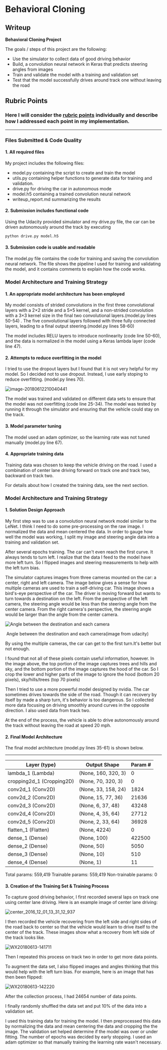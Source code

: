 # **Behavioral Cloning** 

## Writeup

**Behavioral Cloning Project**

The goals / steps of this project are the following:
* Use the simulator to collect data of good driving behavior
* Build, a convolution neural network in Keras that predicts steering angles from images
* Train and validate the model with a training and validation set
* Test that the model successfully drives around track one without leaving the road

## Rubric Points
### Here I will consider the [rubric points](https://review.udacity.com/#!/rubrics/432/view) individually and describe how I addressed each point in my implementation.

---
### Files Submitted & Code Quality

#### 1. All required files 

My project includes the following files:
* model.py containing the script to create and train the model
* utils.py containing helper functions to generate data for training and validation.
* drive.py for driving the car in autonomous mode
* model.h5 containing a trained convolution neural network 
* writeup_report.md summarizing the results

#### 2. Submission includes functional code
Using the Udacity provided simulator and my drive.py file, the car can be driven autonomously around the track by executing 
```sh
python drive.py model.h5
```

#### 3. Submission code is usable and readable

The model.py file contains the code for training and saving the convolution neural network. The file shows the pipeline I used for training and validating the model, and it contains comments to explain how the code works.

### Model Architecture and Training Strategy

#### 1. An appropriate model architecture has been employed

My model consists of  strided convolutions in the first three convolutional layers with a 2×2 stride and a 5×5 kernel, and a non-strided convolution with a 3×3 kernel size in the final two convolutional layers.(model.py lines 50-54) . The five convolutional layers followed with three fully connected layers, leading to a final output steering.(model.py lines 58-60)

The model includes RELU layers to introduce nonlinearity (code line 50-60), and the data is normalized in the model using a Keras lambda layer (code line 47). 

#### 2. Attempts to reduce overfitting in the model

I tried to use the dropout layers but I found that it is not very helpful for my model. So I decided not to use dropout. Instead, I use early stoping to reduce overfitting. (model.py lines 70). 

![image-20180612210040441](https://ws2.sinaimg.cn/large/006tKfTcly1fs8p1be5t7j30fi0arwfh.jpg)

The model was trained and validated on different data sets to ensure that the model was not overfitting (code line 25-34). The model was tested by running it through the simulator and ensuring that the vehicle could stay on the track.

#### 3. Model parameter tuning

The model used an adam optimizer, so the learning rate was not tuned manually (model.py line 67).

#### 4. Appropriate training data

Training data was chosen to keep the vehicle driving on the road. I used a combination of center lane driving forward on track one and track two, backward on track two.

For details about how I created the training data, see the next section. 

### Model Architecture and Training Strategy

#### 1. Solution Design Approach

My first step was to use a convolution neural network model similar to the LeNet. I think I need to do some pre-processing on the raw image. I normalized the data and mean centered the data. In order to gauge how well the model was working, I split my image and steering angle data into a training and validation set. 

After several epochs training. The car can't even reach the first curve. It always tends to turn left. I realize that the data I feed to the model have more left turn. So I flipped images and steering measurements to help with the left turn bias. 

The simulator captures images from three cameras mounted on the car: a center, right and left camera. The image below gives a sense for how multiple cameras are used to train a self-driving car. This image shows a bird's-eye perspective of the car. The driver is moving forward but wants to turn towards a destination on the left. From the perspective of the left camera, the steering angle would be less than the steering angle from the center camera. From the right camera's perspective, the steering angle would be larger than the angle from the center camera. 

![Angle between the destination and each camera](https://s3.cn-north-1.amazonaws.com.cn/u-img/998f4ea8-ae42-41d1-a6aa-b5ff3af995e1)

​				Angle between the destination and each camera(image from udacity)

By using the multiple cameras, the car can get to the first turn.It's better but not enough.

I found that not all of these pixels contain useful information, however. In the image above, the top portion of the image captures trees and hills and sky, and the bottom portion of the image captures the hood of the car. So I crop the lower and higher parts of the image to ignore the hood (bottom 20 pixels), sky/hills/trees (top 70 pixels)

Then I tried to use a more powerful model designed by nvidia.  The car sometimes drives towards the side of the road. Though it can recovery by itself by made a sharp turn, it's behavior is too dangerous. So I collected more data focusing on driving smoothly around curves in the opposite direction. I also used data from track two.

At the end of the process, the vehicle is able to drive autonomously around the track without leaving the road at speed 20 mph.

#### 2. Final Model Architecture

The final model architecture (model.py lines 35-61) is shown below.

------

| Layer (type)              | Output Shape        | Param # |
| ------------------------- | ------------------- | ------- |
| lambda_1 (Lambda)         | (None, 160, 320, 3) | 0       |
| cropping2d_1 (Cropping2D) | (None, 70, 320, 3)  | 0       |
| conv2d_1 (Conv2D)         | (None, 33, 158, 24) | 1824    |
| conv2d_2 (Conv2D)         | (None, 15, 77, 36)  | 21636   |
| conv2d_3 (Conv2D)         | (None, 6, 37, 48)   | 43248   |
| conv2d_4 (Conv2D)         | (None, 4, 35, 64)   | 27712   |
| conv2d_5 (Conv2D)         | (None, 2, 33, 64)   | 36928   |
| flatten_1 (Flatten)       | (None, 4224)        | 0       |
| dense_1 (Dense)           | (None, 100)         | 422500  |
| dense_2 (Dense)           | (None, 50)          | 5050    |
| dense_3 (Dense)           | (None, 10)          | 510     |
| dense_4 (Dense)           | (None, 1)           | 11      |

Total params: 559,419
Trainable params: 559,419
Non-trainable params: 0

#### 3. Creation of the Training Set & Training Process

To capture good driving behavior, I first recorded several laps on track one using center lane driving. Here is an example image of center lane driving:

![center_2016_12_01_13_31_12_937](data/forward/IMG/center_2016_12_01_13_31_12_937.jpg)

I then recorded the vehicle recovering from the left side and right sides of the road back to center so that the vehicle would learn to drive itself to the center of the track. These images show what a recovery from  left side of the track looks like.

![WX20180613-141711](../../Downloads/WX20180613-141711.png)

Then I repeated this process on track two in order to get more data points.

To augment the data set, I also flipped images and angles thinking that this would help with the left turn bias. For example, here is an image that has then been flipped:

![WX20180613-142220](../../Downloads/WX20180613-142220.png)

After the collection process, I had 24654 number of data points. 

I finally randomly shuffled the data set and put 10% of the data into a validation set. 

I used this training data for training the model. I then preprocessed this data by normalizing the data and mean centering the data and cropping the the image. The validation set helped determine if the model was over or under fitting. The number of epochs was decided by early stopping. I used an adam optimizer so that manually training the learning rate wasn't necessary.
